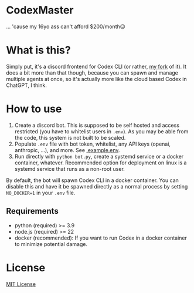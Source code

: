 # CodexMaster

... 'cause my 16yo ass can't afford $200/month😐

# What is this?

Simply put, it's a discord frontend for Codex CLI (or rather, [my fork](https://github.com/barnii77/codex-headless) of it). It does a bit more than that though, because you can spawn and manage multiple agents at once, so it's actually more like the cloud based Codex in ChatGPT, I think.

# How to use

1. Create a discord bot. This is supposed to be self hosted and access restricted (you have to whitelist users in `.env`). As you may be able from the code, this system is not built to be scaled.
2. Populate `.env` file with bot token, whitelist, any API keys (openai, anthropic, ...), and more. See [.example.env](.example.env).
3. Run directly with `python bot.py`, create a systemd service or a docker container, whatever. Recommended option for deployment on linux is a systemd service that runs as a non-root user.

By default, the bot will spawn Codex CLI in a docker container. You can disable this and have it be spawned directly as a normal process by setting `NO_DOCKER=1` in your `.env` file.

## Requirements

- python (required) >= 3.9
- node.js (required) >= 22
- docker (recommended): If you want to run Codex in a docker container to minimize potential damage.

# License
[MIT License](LICENSE)

